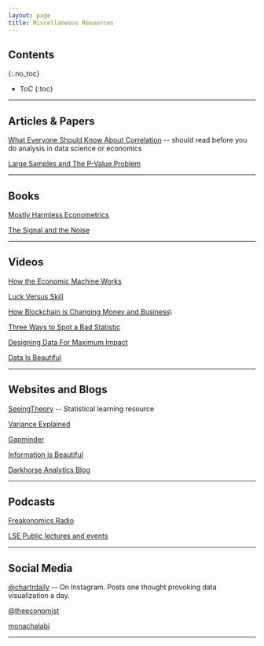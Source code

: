 ```yaml
---
layout: page
title: Miscellaneous Resources
---
```


## Contents

{:.no_toc}

* ToC
{:toc}

---

## Articles & Papers

[What Everyone Should Know About Correlation](https://www.americanscientist.org/article/what-everyone-should-know-about-statistical-correlation) -- should read before you do analysis in data science or economics

[Large Samples and The P-Value Problem](https://pdfs.semanticscholar.org/262b/854628d8e2b073816935d82b5095e1703977.pdf)

---

## Books

[Mostly Harmless Econometrics](https://www.mostlyharmlesseconometrics.com)

[The Signal and the Noise](https://www.amazon.ca/s?k=the+signal+and+noise&gclid=EAIaIQobChMIqPaG5qCz5wIV0RZ9Ch29vwwgEAAYASAAEgLkGvD_BwE&hvadid=283887960671&hvdev=c&hvlocphy=9001386&hvnetw=g&hvqmt=e&hvrand=4042494083594353684&hvtargid=kwd-303210660711&hydadcr=22455_10105497&tag=googcana-20&ref=pd_sl_2dxrecexjq_e)

---

## Videos

[How the Economic Machine Works](https://www.youtube.com/watch?v=PHe0bXAIuk0)

[Luck Versus Skill](https://www.youtube.com/watch?v=HNlgISa9Giw)

[How Blockchain is Changing Money and Business](https://www.youtube.com/watch?v=Pl8OlkkwRpc)\

[Three Ways to Spot a Bad Statistic](https://www.youtube.com/watch?v=Zwwanld4T1w&t=446s)

[Designing Data For Maximum Impact](https://www.youtube.com/watch?v=b5C5dV9XVKo)

[Data Is Beautiful](https://www.youtube.com/channel/UCkWbqlDAyJh2n8DN5X6NZyg)

---

## Websites and Blogs

[SeeingTheory](https://seeing-theory.brown.edu) -- Statistical learning resource

[Variance Explained](http://varianceexplained.org)

[Gapminder](https://www.gapminder.org/)

[Information is Beautiful](https://informationisbeautiful.net/)

[Darkhorse Analytics Blog](https://www.darkhorseanalytics.com/blog)

---

## Podcasts

[Freakonomics Radio](http://freakonomics.com)

[LSE Public lectures and events](https://podcasts.google.com/?feed=aHR0cDovL3d3dy5sc2UuYWMudWsvYXNzZXRzL3JpY2htZWRpYS93ZWJGZWVkcy9wdWJsaWNMZWN0dXJlc0FuZEV2ZW50c19pVHVuZXNSc3NBbGxNZWRpYVR5cGVzQWxsaXRlbXMueG1s&ved=0CAAQ4aUDahcKEwjgtuW1obPnAhUAAAAAHQAAAAAQAQ&hl=en-CA)

---

## Social Media

[@chartrdaily](https://www.instagram.com/chartrdaily/?hl=en) -- On Instagram. Posts one thought provoking data visualization a day.

[@theeconomist](https://www.instagram.com/theeconomist/?hl=en)

[monachalabi](https://www.instagram.com/monachalabi/?hl=en)

---
